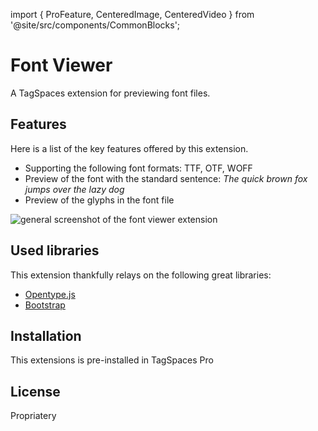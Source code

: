 import { ProFeature, CenteredImage, CenteredVideo } from '@site/src/components/CommonBlocks';

<ProFeature />

# Font Viewer

A TagSpaces extension for previewing font files.

## Features

Here is a list of the key features offered by this extension.

- Supporting the following font formats: TTF, OTF, WOFF
- Preview of the font with the standard sentence: _The quick brown fox jumps over the lazy dog_
- Preview of the glyphs in the font file

![general screenshot of the font viewer extension](/media/extensions/font-viewer-lead.png)

## Used libraries

This extension thankfully relays on the following great libraries:

- [Opentype.js](https://opentype.js.org/)
- [Bootstrap](https://getbootstrap.com/)

## Installation

This extensions is pre-installed in TagSpaces Pro

## License

Propriatery
